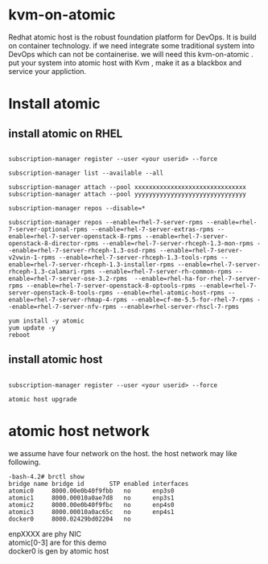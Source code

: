 # kvm-on-atomic

Redhat atomic host is the robust foundation platform for DevOps. It is build on container technology.
if we need integrate some traditional system into DevOps which can not be containerise. we will need this kvm-on-atomic . put your system into atomic host with Kvm , make it as a blackbox and service your appliction.

# Install atomic

## install atomic on RHEL
~~~

subscription-manager register --user <your userid> --force

subscription-manager list --available --all

subscription-manager attach --pool xxxxxxxxxxxxxxxxxxxxxxxxxxxxxxx
subscription-manager attach --pool yyyyyyyyyyyyyyyyyyyyyyyyyyyyyyy

subscription-manager repos --disable=*

subscription-manager repos --enable=rhel-7-server-rpms --enable=rhel-7-server-optional-rpms --enable=rhel-7-server-extras-rpms --enable=rhel-7-server-openstack-8-rpms --enable=rhel-7-server-openstack-8-director-rpms --enable=rhel-7-server-rhceph-1.3-mon-rpms --enable=rhel-7-server-rhceph-1.3-osd-rpms --enable=rhel-7-server-v2vwin-1-rpms --enable=rhel-7-server-rhceph-1.3-tools-rpms --enable=rhel-7-server-rhceph-1.3-installer-rpms --enable=rhel-7-server-rhceph-1.3-calamari-rpms --enable=rhel-7-server-rh-common-rpms --enable=rhel-7-server-ose-3.2-rpms  --enable=rhel-ha-for-rhel-7-server-rpms --enable=rhel-7-server-openstack-8-optools-rpms --enable=rhel-7-server-openstack-8-tools-rpms --enable=rhel-atomic-host-rpms --enable=rhel-7-server-rhmap-4-rpms --enable=cf-me-5.5-for-rhel-7-rpms --enable=rhel-7-server-nfv-rpms --enable=rhel-server-rhscl-7-rpms

yum install -y atomic
yum update -y
reboot

~~~

## install atomic host

~~~

subscription-manager register --user <your userid> --force

atomic host upgrade

~~~

# atomic host network

we assume have four network on the host.
the host network may like following.

~~~
-bash-4.2# brctl show
bridge name	bridge id		STP enabled	interfaces
atomic0		8000.00e0b40f9fbb	no		enp3s0
atomic1		8000.00010a0ae7d8	no		enp3s1
atomic2		8000.00e0b40f9fbc	no		enp4s0
atomic3		8000.00010a0ac65c	no		enp4s1
docker0		8000.02429bd02204	no		
~~~

enpXXXX are phy NIC
<br>
atomic[0-3] are for this demo
<br>
docker0 is gen by atomic host
<br>
